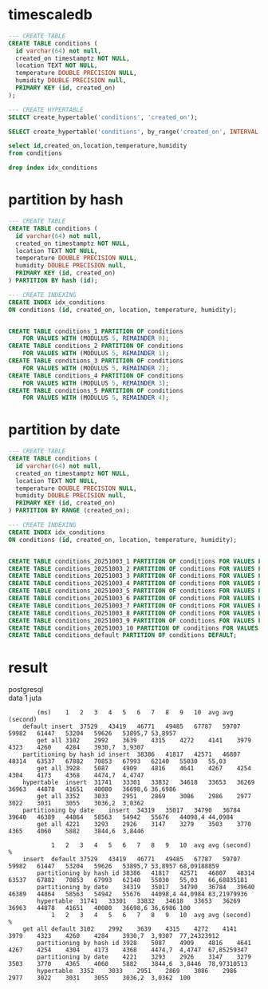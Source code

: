 # timescaledb
```sql
--- CREATE TABLE
CREATE TABLE conditions (
  id varchar(64) not null,
  created_on timestamptz NOT NULL,
  location TEXT NOT NULL,
  temperature DOUBLE PRECISION NULL,
  humidity DOUBLE PRECISION null,
  PRIMARY KEY (id, created_on) 
);

--- CREATE HYPERTABLE
SELECT create_hypertable('conditions', 'created_on');

SELECT create_hypertable('conditions', by_range('created_on', INTERVAL '1 second'));

select id,created_on,location,temperature,humidity
from conditions

drop index idx_conditions
```

# partition by hash
```sql
--- CREATE TABLE
CREATE TABLE conditions (
  id varchar(64) not null,
  created_on timestamptz NOT NULL,
  location TEXT NOT NULL,
  temperature DOUBLE PRECISION NULL,
  humidity DOUBLE PRECISION null,
  PRIMARY KEY (id, created_on) 
) PARTITION BY hash (id);

--- CREATE INDEXING
CREATE INDEX idx_conditions
ON conditions (id, created_on, location, temperature, humidity);


CREATE TABLE conditions_1 PARTITION OF conditions
    FOR VALUES WITH (MODULUS 5, REMAINDER 0);
CREATE TABLE conditions_2 PARTITION OF conditions
    FOR VALUES WITH (MODULUS 5, REMAINDER 1);
CREATE TABLE conditions_3 PARTITION OF conditions
    FOR VALUES WITH (MODULUS 5, REMAINDER 2);
CREATE TABLE conditions_4 PARTITION OF conditions
    FOR VALUES WITH (MODULUS 5, REMAINDER 3);
CREATE TABLE conditions_5 PARTITION OF conditions
    FOR VALUES WITH (MODULUS 5, REMAINDER 4);

```


# partition by date
```sql
--- CREATE TABLE
CREATE TABLE conditions (
  id varchar(64) not null,
  created_on timestamptz NOT NULL,
  location TEXT NOT NULL,
  temperature DOUBLE PRECISION NULL,
  humidity DOUBLE PRECISION null,
  PRIMARY KEY (id, created_on) 
) PARTITION BY RANGE (created_on);

--- CREATE INDEXING
CREATE INDEX idx_conditions
ON conditions (id, created_on, location, temperature, humidity);


CREATE TABLE conditions_20251003_1 PARTITION OF conditions FOR VALUES FROM ('2025-10-03 13:45:00+07') TO ('2025-10-03 13:46:00+07');
CREATE TABLE conditions_20251003_2 PARTITION OF conditions FOR VALUES FROM ('2025-10-03 13:46:00+07') TO ('2025-10-03 13:47:00+07');
CREATE TABLE conditions_20251003_3 PARTITION OF conditions FOR VALUES FROM ('2025-10-03 13:47:00+07') TO ('2025-10-03 13:48:00+07');
CREATE TABLE conditions_20251003_4 PARTITION OF conditions FOR VALUES FROM ('2025-10-03 13:48:00+07') TO ('2025-10-03 13:49:00+07');
CREATE TABLE conditions_20251003_5 PARTITION OF conditions FOR VALUES FROM ('2025-10-03 13:49:00+07') TO ('2025-10-03 13:50:00+07');
CREATE TABLE conditions_20251003_6 PARTITION OF conditions FOR VALUES FROM ('2025-10-03 13:50:00+07') TO ('2025-10-03 13:51:00+07');
CREATE TABLE conditions_20251003_7 PARTITION OF conditions FOR VALUES FROM ('2025-10-03 13:51:00+07') TO ('2025-10-03 13:52:00+07');
CREATE TABLE conditions_20251003_8 PARTITION OF conditions FOR VALUES FROM ('2025-10-03 13:52:00+07') TO ('2025-10-03 13:53:00+07');
CREATE TABLE conditions_20251003_9 PARTITION OF conditions FOR VALUES FROM ('2025-10-03 13:53:00+07') TO ('2025-10-03 13:54:00+07');
CREATE TABLE conditions_20251003_10 PARTITION OF conditions FOR VALUES FROM ('2025-10-03 13:54:00+07') TO ('2025-10-03 13:55:00+07');
CREATE TABLE conditions_default PARTITION OF conditions DEFAULT;
```


# result
postgresql																
	data 1 juta															
																
			(ms)	1	2	3	4	5	6	7	8	9	10	avg	avg (second)	
		default	insert	37529	43419	46771	49485	67787	59707	59982	61447	53204	59626	53895,7	53,8957	
			get all	3102	2992	3639	4315	4272	4141	3979	4323	4260	4284	3930,7	3,9307	
		partitioning by hash id	insert	38386	41817	42571	46807	48314	63537	67882	70853	67993	62140	55030	55,03	
			get all	3928	5087	4909	4816	4641	4267	4254	4304	4173	4368	4474,7	4,4747	
		hypertable	insert	31741	33301	33832	34618	33653	36269	36963	44878	41651	40080	36698,6	36,6986	
			get all	3352	3033	2951	2869	3086	2986	2977	3022	3031	3055	3036,2	3,0362	
		partitioning by date	insert	34319	35017	34790	36784	39640	46389	44864	58563	54942	55676	44098,4	44,0984	
			get all	4221	3293	2926	3147	3279	3503	3770	4365	4060	5882	3844,6	3,8446	
																
				1	2	3	4	5	6	7	8	9	10	avg	avg (second)	%
		insert	default	37529	43419	46771	49485	67787	59707	59982	61447	53204	59626	53895,7	53,8957	68,09188859
			partitioning by hash id	38386	41817	42571	46807	48314	63537	67882	70853	67993	62140	55030	55,03	66,68835181
			partitioning by date	34319	35017	34790	36784	39640	46389	44864	58563	54942	55676	44098,4	44,0984	83,21979936
			hypertable	31741	33301	33832	34618	33653	36269	36963	44878	41651	40080	36698,6	36,6986	100
				1	2	3	4	5	6	7	8	9	10	avg	avg (second)	%
		get all	default	3102	2992	3639	4315	4272	4141	3979	4323	4260	4284	3930,7	3,9307	77,24323912
			partitioning by hash id	3928	5087	4909	4816	4641	4267	4254	4304	4173	4368	4474,7	4,4747	67,85259347
			partitioning by date	4221	3293	2926	3147	3279	3503	3770	4365	4060	5882	3844,6	3,8446	78,97310513
			hypertable	3352	3033	2951	2869	3086	2986	2977	3022	3031	3055	3036,2	3,0362	100

